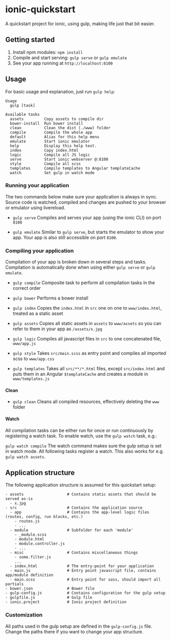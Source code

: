 # ionic-quickstart
A quickstart project for ionic, using gulp, making life just that bit easier.

## Getting started
1. Install npm modules: `npm install`
2. Compile and start serving: `gulp serve` or `gulp emulate`
3. See your app running at `http://localhost:8100`

## Usage
For basic usage and explanation, just run `gulp help`:

```
Usage
  gulp [task]

Available tasks
  assets         Copy assets to compile dir
  bower-install  Run bower install
  clean          Clean the dist (./www) folder
  compile        Compile the whole app
  default        Alias for this help menu
  emulate        Start ionic emulator
  help           Display this help text.
  index          Copy index.html
  logic          Compile all JS logic
  serve          Start ionic webserver @:8100
  style          Compile all scss
  templates      Compile templates to Angular templateCache
  watch          Set gulp in watch mode
```

### Running your application
The two commands below make sure your application is always in sync. Source code is watched, compiled and changes are pushed to your browser or emulator using livereload.

* `gulp serve`
Compiles and serves your app (using the ionic CLI) on port `8100`

* `gulp emulate`
Similar to `gulp serve`, but starts the emulator to show your app. Your app is also still accessible on port `8100`.

### Compiling your application
Compilation of your app is broken down in several steps and tasks. Compilation is automatically done when using either `gulp serve` or `gulp emulate`.

* `gulp compile`
Composite task to perform all compilation tasks in the correct order

* `gulp bower`
Performs a bower install

* `gulp index`
Copies the `index.html` in `src` one on one to `www/index.html`, treated as a static asset

* `gulp assets`
Copies all static assets in `assets` to `www/assets` so you can refer to them in your app as `/assets/x.jpg`

* `gulp logic`
Compiles all javascript files in `src` to one concatenated file, `www/app.js`

* `gulp style`
Takes `src/main.scss` as entry point and compiles all imported scss to `www/app.css`

* `gulp templates`
Takes all `src/**/*.html` files, except `src/index.html` and puts them in an Angular `$templateCache` and creates a module in `www/templates.js`

#### Clean
* `gulp clean`
Cleans all compiled resources, effectively deleting the `www` folder

#### Watch
All compilation tasks can be either run for once or run continuously by registering a watch task. To enable watch, use the `gulp watch` task, e.g.:

`gulp watch compile`
The watch command makes sure the gulp setup is set in watch mode. All following tasks register a watch. This also works for e.g. `gulp watch assets`.

## Application structure
The following application structure is assumed for this quickstart setup:

```
- assets                   # Contains static assets that should be served as-is
  - x.jpg
- src                      # Contains the application source
  - app                    # Contains the app-level logic files (routes, config, run blocks, etc.)
    - routes.js
    - ...
  - module                 # Subfolder for each 'module'
    - _module.scss
    - module.html
    - module.controller.js
    - ...
  - misc                   # Contains miscellaneous things
    - some.filter.js
    ...
  - index.html             # The entry-point for your application
  - main.js                # Entry point javascript file, contains app/module definition
  - main.scss              # Entry point for sass, should import all partials
- bower.json               # Bower file
- gulp-config.js           # Contains configuration for the gulp setup
- gulpfile.js              # Gulp file
- ionic.project            # Ionic project definition
```

### Customization
All paths used in the gulp setup are defined in the `gulp-config.js` file. Change the paths there if you want to change your app structure.
